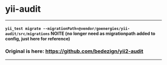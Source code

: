 # yii-audit

---

#### ```yii_test migrate --migrationPath=@vendor/goenergies/yii-audit/src/migrations``` **NOITE (no longer need as migrationpath added to config, just here for reference)**

### Original is here: https://github.com/bedezign/yii2-audit

---

